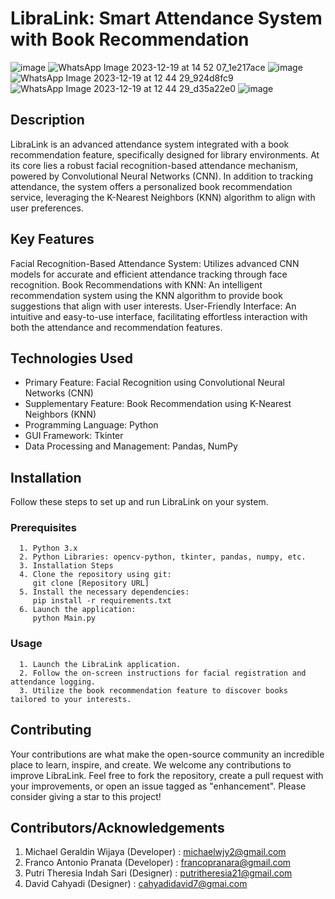 # LibraLink: Smart Attendance System with Book Recommendation
![image](https://github.com/Michs224/LibraLink_Smart_Attendance_System_with_Book_Recommendation/assets/128117104/445bad5f-25d2-4536-8945-9550681111ba)
![WhatsApp Image 2023-12-19 at 14 52 07_1e217ace](https://github.com/Michs224/LibraLink_Smart_Attendance_System_with_Book_Recommendation/assets/128117104/0c1f115f-9c99-4edb-bb93-bb9b0739c836)
![image](https://github.com/Michs224/LibraLink_Smart_Attendance_System_with_Book_Recommendation/assets/128117104/50dc8ab1-ef39-4dd9-91d2-39b868cede86)
![WhatsApp Image 2023-12-19 at 12 44 29_924d8fc9](https://github.com/Michs224/LibraLink_Smart_Attendance_System_with_Book_Recommendation/assets/128117104/bdcf5e87-60d3-4ce2-8d65-8d67e121c444)
![WhatsApp Image 2023-12-19 at 12 44 29_d35a22e0](https://github.com/Michs224/LibraLink_Smart_Attendance_System_with_Book_Recommendation/assets/128117104/eea3d6d0-0e00-4c85-bef2-415c598533e4)
![image](https://github.com/Michs224/LibraLink_Smart_Attendance_System_with_Book_Recommendation/assets/128117104/0ea6aac3-f341-47cc-9336-b4b09734cac5)

## Description
LibraLink is an advanced attendance system integrated with a book recommendation feature, specifically designed for library environments. At its core lies a robust facial recognition-based attendance mechanism, powered by Convolutional Neural Networks (CNN). In addition to tracking attendance, the system offers a personalized book recommendation service, leveraging the K-Nearest Neighbors (KNN) algorithm to align with user preferences.

## Key Features
Facial Recognition-Based Attendance System: Utilizes advanced CNN models for accurate and efficient attendance tracking through face recognition.
Book Recommendations with KNN: An intelligent recommendation system using the KNN algorithm to provide book suggestions that align with user interests.
User-Friendly Interface: An intuitive and easy-to-use interface, facilitating effortless interaction with both the attendance and recommendation features.
## Technologies Used
- Primary Feature: Facial Recognition using Convolutional Neural Networks (CNN)
- Supplementary Feature: Book Recommendation using K-Nearest Neighbors (KNN)
- Programming Language: Python
- GUI Framework: Tkinter
- Data Processing and Management: Pandas, NumPy
## Installation
Follow these steps to set up and run LibraLink on your system.
  ### Prerequisites
      1. Python 3.x
      2. Python Libraries: opencv-python, tkinter, pandas, numpy, etc.
      3. Installation Steps
      4. Clone the repository using git:
         git clone [Repository URL]
      5. Install the necessary dependencies:
         pip install -r requirements.txt
      6. Launch the application:
         python Main.py
  ### Usage
      1. Launch the LibraLink application.
      2. Follow the on-screen instructions for facial registration and attendance logging.
      3. Utilize the book recommendation feature to discover books tailored to your interests.
## Contributing
Your contributions are what make the open-source community an incredible place to learn, inspire, and create. We welcome any contributions to improve LibraLink.
Feel free to fork the repository, create a pull request with your improvements, or open an issue tagged as "enhancement".
Please consider giving a star to this project!

## Contributors/Acknowledgements
1. Michael Geraldin Wijaya (Developer) : michaelwjy2@gmail.com
2. Franco Antonio Pranata (Developer) : francopranara@gmail.com
3. Putri Theresia Indah Sari (Designer) : putritheresia21@gmail.com
4. David Cahyadi (Designer) : cahyadidavid7@gmai.com
